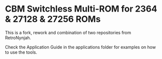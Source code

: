 # CBM Switchless Multi-ROM for 2364 & 27128 & 27256 ROMs

This is a fork, rework and combination of two repositories from RetroNynjah.

Check the Application Guide in the applications folder for examples on how to use the tools.

